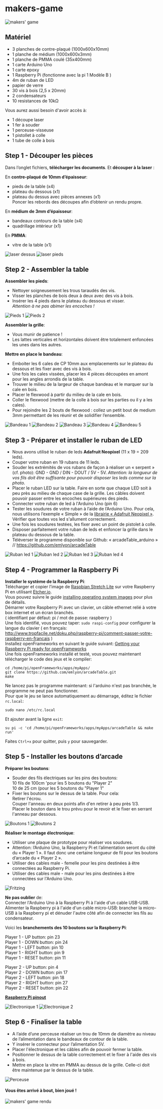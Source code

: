 # makers-game

![makers' game](img/makersgame.jpg)


## Matériel

- 3 planches de contre-plaqué (1000x600x10mm)
- 1 planche de médium (1000x600x3mm)
- 1 planche de PMMA coulé (35x400mm)
- 1 carte Arduino Uno
- 1 carte epoxy
- 1 Raspberry Pi (fonctionne avec la pi 1 Modèle B )
- 4m de ruban de LED
- papier de verre
- 30 vis à bois (2,5 x 20mm)  
- 2 condensateurs
- 10 resistances de 10kΩ

Vous aurez aussi besoin d'avoir accès à:
- 1 découpe laser
- 1 fer à souder
- 1 perceuse-visseuse
- 1 pistollet à colle  
- 1 tube de colle à bois


## Step 1 - Découper les pièces

Dans l’onglet fichiers, **télécharger les documents**.
Et **découper à la laser** :  

En **contre-plaqué de 10mm d’épaisseur**:
- pieds de la table (x4)
- plateau du dessous (x1)
- plateau du dessus avec pièces annexes (x1)  
Poncer les rebords des découpes afin d’obtenir un rendu propre.  


En **médium de 3mm d’épaisseur**:
-	bandeaux contours de la table (x4)
-	quadrillage intérieur (x1)  

En **PMMA**:
- vitre de la table (x1)

![laser dessus](img/makersgame_dessus.jpg)
![laser pieds](img/makersgame_pieds1.jpg)


## Step 2 - Assembler la table

**Assembler les pieds**:
- Nettoyer soigneusement les trous taraudés des vis.
- Visser les planches de bois deux à deux avec des vis à bois.
- Insérer les 4 pieds dans le plateau du dessous et visser.  
*Attention à ne pas abimer les encoches !*  

![Pieds 1](img/makersgame_pieds2.jpg)
![Pieds 2](img/makersgame_pieds3.jpg)

**Assembler la grille**:
- Vous munir de patience !
- Les lattes verticales et horizontales doivent être totalement enfoncées les unes dans les autres.

**Mettre en place le bandeau**:
- Emboiter les 6 cales de CP 10mm aux emplacements sur le plateau du dessous et les fixer avec des vis à bois.
- Une fois les cales vissées, placer les 4 pièces découpées en amont pour les angles arrondis de la table.
- Trouver le milieu de la largeur de chaque bandeau et le marquer sur la cale en bois.
- Placer le flexwood à partir du milieu de la cale en bois.
- Coller le flexwood (mettre de la colle à bois sur les parties ou il y a les cales).
- Pour rejoindre les 2 bouts de flexwood : collez un petit bout de medium 3mm permettant de les réunir et de solidifier l’ensemble.

![Bandeau 1](img/makersgame_bordure1.jpg)
![Bandeau 2](img/makersgame_bordure2.jpg)
![Bandeau 3](img/makersgame_bordure3.jpg)
![Bandeau 4](img/makersgame_bordure4.jpg)
![Bandeau 5](img/makersgame_bordure5.jpg)

## Step 3 - Préparer et installer le ruban de LED

- Nous avons utilisé le ruban de leds **Adafruit Neopixel** (11 x 19 = 209 leds).
- Couper votre ruban en 19 rubans de 11 leds.
- Souder les extrémités de vos rubans de façon à réaliser un « serpent » (cf. photo): GND - GND /  DIN - DOUT / 5V - 5V. *Attention: la longueur de vos fils doit être suffisante pour pouvoir disposer les leds comme sur la photo.*
- Placer le ruban LED sur la table. Faire en sorte que chaque LED soit à peu près au milieu de chaque case de la grille. Les câbles doivent pouvoir passer entre les encoches supérieures des pieds.
- Connecter votre ruban de led à l'Arduino Uno (pin 6)
- Tester les soudures de votre ruban à l’aide de l’Arduino Uno. Pour cela, nous utilisons l’exemple « Simple » de la [librairie « Adafruit Neopixel »](https://github.com/adafruit/Adafruit_NeoPixel). Vérifier que toutes vos led s'allument correctement.
- Une fois les soudures testées, les fixer avec un point de pistolet à colle.
- Disposer parfaitement votre ruban de leds et enfoncer la grille dans le plateau du dessous de la table.
- Téléverser le programme disponible sur Github: « arcadeTable_arduino » // https://github.com/emlyon/arcadeTable

![Ruban led 1](img/makersgame_leds1.jpg)
![Ruban led 2](img/makersgame_leds2.jpg)
![Ruban led 3](img/makersgame_leds3.jpg)
![Ruban led 4](img/makersgame_leds4.jpg)


## Step 4 - Programmer la Raspberry Pi

**Installer le système de la Raspberry Pi**:  
Télécharger et copier l’image de [Raspbian Stretch Lite](https://downloads.raspberrypi.org/raspbian_lite_latest) sur votre Raspberry Pi en utilisant [Etcher.io](https://etcher.io/).  
Vous pouvez suivre le guide [installing operating system images](https://www.raspberrypi.org/documentation/installation/installing-images/README.md) pour plus de détails.  
Démarrer votre Raspberry Pi avec un clavier, un câble ethernet relié à votre box internet et un écran branchés.  
( identifiant par défaut: pi / mot de passe: raspberry )  
Une fois identifié, vous pouvez taper: `sudo raspi-config` pour configurer la langue du clavier ( en français: http://www.tropfacile.net/doku.php/raspberry-pi/comment-passer-votre-raspberry-en-francais )  
Installez openFrameworks en suivant le guide suivant: [Getting your Raspberry Pi ready for openFrameworks](http://openframeworks.cc/setup/raspberrypi/raspberry-pi-getting-started/)  
Une fois openFrameworks installé et testé, vous pouvez maintenant télécharger le code des jeux et le compiler:
```
cd /home/pi/openFrameworks/apps/myApps/
git clone https://github.com/emlyon/arcadeTable.git
make
```
Ne lancez pas le programme maintenant: si l'arduino n'est pas branchée, le programme ne peut pas fonctionner.  
Pour que le jeu se lance automatiquement au démarrage, éditez le fichier `rc.local`:  
```
sudo nano /etc/rc.local
```
Et ajouter avant la ligne `exit`:
```
su pi -c 'cd /home/pi/openFrameworks/apps/myApps/arcadeTable && make run'
```
Faites `Ctrl+x` pour quitter, puis `y` pour sauvegarder.


## Step 5 - Installer les boutons d’arcade

**Préparer les boutons**:
- Souder des fils électriques sur les pins des boutons:  
10 fils de 100cm 'pour les 5 boutons du "Player 2"   
10 de 25 cm (pour les 5 boutons du "Player 1"
-  Fixer les boutons sur le dessus de la table. Pour cela:  
Retirer l'écrou.  
Couper l'anneau en deux points afin d'en retirer à peu près 1/3.  
Placer le bouton dans le trou prévu pour le revoir et le fixer en serrant l'anneau par dessous.

![Boutons 1](img/makersgame_boutons1.jpg)
![Boutons 2](img/makersgame_boutons2.jpg)

**Réaliser le montage électronique**:
- Utiliser une plaque de prototype pour réaliser vos soudures.
- Attention: l’Arduino Uno, la Raspberry Pi et l’alimentation seront du côté du « Player 1 ». Il faut donc une certaine longueur de fil pour les boutons d’arcade du « Player 2 ».
- Utiliser des cables male - femelle pour les pins destinées à être connectées au Raspberry Pi.
- Utiliser des cables male - male pour les pins destinées à être connectées sur l'Arduino Uno.

![Fritzing](img/makersgame_fritzing.jpg)  

**Ne pas oublier** de:  
Connecter l'Arduino Uno à la Raspberry Pi à l'aide d'un cable USB-USB.  
Alimenter la Raspberry pi à l'aide d'un cable micro-USB: brancher la micro-USB à la Raspberry pi et dénuder l'autre côté afin de connecter les fils au condensateur.

Voici les **branchements des 10 boutons sur la Raspberry Pi**:  

Player 1 - UP button: pin 23  
Player 1 - DOWN button: pin 24  
Player 1 - LEFT button: pin 10  
Player 1 - RIGHT button: pin 9  
Player 1 - RESET button: pin 11  

Player 2 - UP button: pin 4  
Player 2 - DOWN button: pin 17  
Player 2 - LEFT button: pin 18  
Player 2 - RIGHT button: pin 27  
Player 2 - RESET button: pin 22  

**[Raspberry Pi pinout](http://opensourceforu.com/wp-content/uploads/2017/06/Figure-1-Raspberry-Pi-pinout-diagram.jpg)**  

![Electronique 1](img/makersgame_electronique1.jpg)
![Electronique 2](img/makersgame_electronique2.jpg)

## Step 6 - Finaliser la table

- A l’aide d’une perceuse réaliser un trou de 10mm de diamètre au niveau de l’alimentation dans le bandeaux de contour de la table.
- Y insérer le connecteur pour l’alimentation 5V.
- Placer l'électronique et les câbles afin de pouvoir fermer la table.
- Positionner le dessus de la table correctement et le fixer à l'aide des vis à bois.
- Mettre en place la vitre en PMMA au dessus de la grille. Celle-ci doit être maintenue par le dessus de la table.  

![Perceuse](img/makersgame_perceuse1.jpg)  


#### Vous êtes arrivé à bout, bien joué !

![makers' game rendu](img/makersgame_rendu.jpg)
